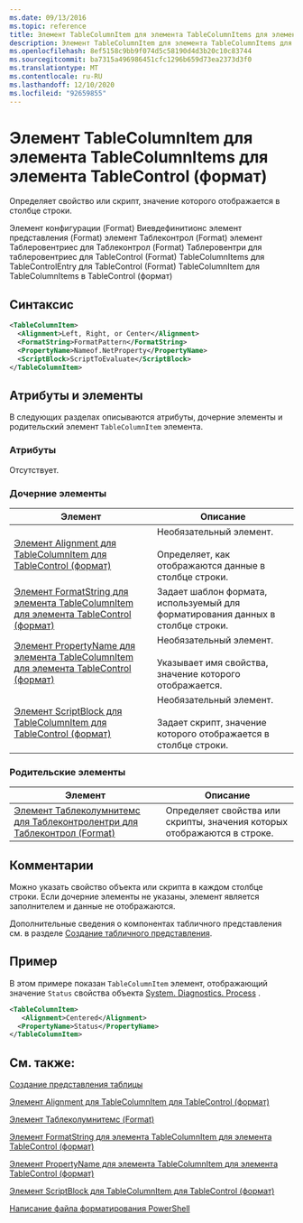 ```yaml
---
ms.date: 09/13/2016
ms.topic: reference
title: Элемент TableColumnItem для элемента TableColumnItems для элемента TableControl (формат)
description: Элемент TableColumnItem для элемента TableColumnItems для элемента TableControl (формат)
ms.openlocfilehash: 8ef5158c9bb9f074d5c58190d4d3b20c10c83744
ms.sourcegitcommit: ba7315a496986451cfc1296b659d73ea2373d3f0
ms.translationtype: MT
ms.contentlocale: ru-RU
ms.lasthandoff: 12/10/2020
ms.locfileid: "92659855"
---
```

# <a name="tablecolumnitem-element-for-tablecolumnitems-for-tablecontrol-format"></a>Элемент TableColumnItem для элемента TableColumnItems для элемента TableControl (формат)

Определяет свойство или скрипт, значение которого отображается в столбце строки.

Элемент конфигурации (Format) Виевдефинитионс элемент представления (Format) элемент Таблеконтрол (Format) элемент Таблеровентриес для Таблеконтрол (Format) Таблеровентри для таблеровентриес для TableControl (Format) TableColumnItems для TableControlEntry для TableControl (Format) TableColumnItem для TableColumnItems в TableControl (формат)

## <a name="syntax"></a>Синтаксис

```xml
<TableColumnItem>
  <Alignment>Left, Right, or Center</Alignment>
  <FormatString>FormatPattern</FormatString>
  <PropertyName>Nameof.NetProperty</PropertyName>
  <ScriptBlock>ScriptToEvaluate</ScriptBlock>
</TableColumnItem>
```

## <a name="attributes-and-elements"></a>Атрибуты и элементы

В следующих разделах описываются атрибуты, дочерние элементы и родительский элемент `TableColumnItem` элемента.

### <a name="attributes"></a>Атрибуты

Отсутствует.

### <a name="child-elements"></a>Дочерние элементы

|Элемент|Описание|
|-------------|-----------------|
|[Элемент Alignment для TableColumnItem для TableControl (формат)](./alignment-element-for-tablecolumnitem-for-tablecontrol-format.md)|Необязательный элемент.<br /><br /> Определяет, как отображаются данные в столбце строки.|
|[Элемент FormatString для элемента TableColumnItem для элемента TableControl (формат)](./formatstring-element-for-tablecolumnitem-for-tablecontrol-format.md)|Задает шаблон формата, используемый для форматирования данных в столбце строки.|
|[Элемент PropertyName для элемента TableColumnItem для элемента TableControl (формат)](./propertyname-element-for-tablecolumnitem-for-tablecontrol-format.md)|Необязательный элемент.<br /><br /> Указывает имя свойства, значение которого отображается.|
|[Элемент ScriptBlock для TableColumnItem для TableControl (формат)](./scriptblock-element-for-tablecolumnitem-for-tablecontrol-format.md)|Необязательный элемент.<br /><br /> Задает скрипт, значение которого отображается в столбце строки.|

### <a name="parent-elements"></a>Родительские элементы

|Элемент|Описание|
|-------------|-----------------|
|[Элемент Таблеколумнитемс для Таблеконтролентри для Таблеконтрол (Format)](./tablecolumnitems-element-for-tablerowentry-for-tablecontrol-format.md)|Определяет свойства или скрипты, значения которых отображаются в строке.|

## <a name="remarks"></a>Комментарии

Можно указать свойство объекта или скрипта в каждом столбце строки. Если дочерние элементы не указаны, элемент является заполнителем и данные не отображаются.

Дополнительные сведения о компонентах табличного представления см. в разделе [Создание табличного представления](./creating-a-table-view.md).

## <a name="example"></a>Пример

В этом примере показан `TableColumnItem` элемент, отображающий значение `Status` свойства объекта [System. Diagnostics. Process](/dotnet/api/System.Diagnostics.Process) .

```xml
<TableColumnItem>
   <Alignment>Centered</Alignment>
  <PropertyName>Status</PropertyName>
</TableColumnItem>

```

## <a name="see-also"></a>См. также:

[Создание представления таблицы](./creating-a-table-view.md)

[Элемент Alignment для TableColumnItem для TableControl (формат)](./alignment-element-for-tablecolumnitem-for-tablecontrol-format.md)

[Элемент Таблеколумнитемс (Format)](./tablecolumnitems-element-for-tablerowentry-for-tablecontrol-format.md)

[Элемент FormatString для элемента TableColumnItem для элемента TableControl (формат)](./formatstring-element-for-tablecolumnitem-for-tablecontrol-format.md)

[Элемент PropertyName для элемента TableColumnItem для элемента TableControl (формат)](./propertyname-element-for-tablecolumnitem-for-tablecontrol-format.md)

[Элемент ScriptBlock для TableColumnItem для TableControl (формат)](./scriptblock-element-for-tablecolumnitem-for-tablecontrol-format.md)

[Написание файла форматирования PowerShell](./writing-a-powershell-formatting-file.md)
